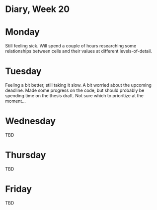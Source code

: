 # Diary, Week 20

# Monday

Still feeling sick. Will spend a couple of hours researching some relationships between cells and their values at different levels-of-detail.

# Tuesday

Feeling a bit better, still taking it slow. A bit worried about the upcoming deadline. Made some progress on the code, but should probably be spending time on the thesis draft. Not sure which to prioritize at the moment...

# Wednesday

TBD

# Thursday

TBD

# Friday

TBD
